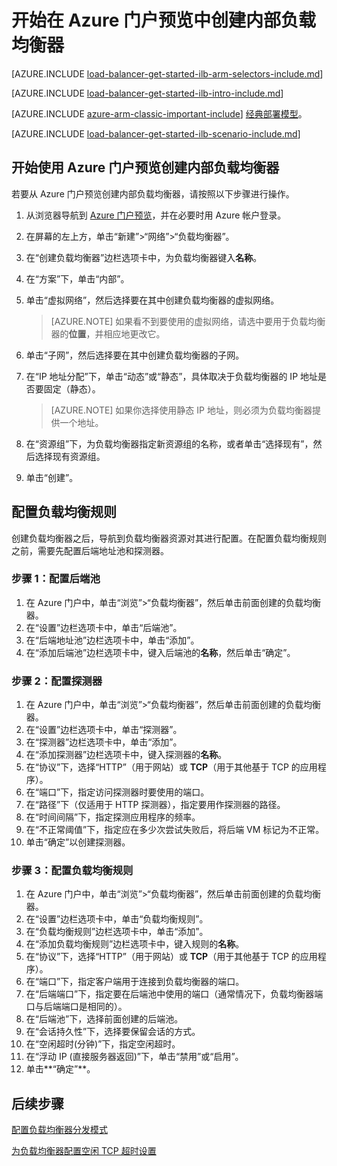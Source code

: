 <properties
   pageTitle="开始使用 Azure 门户预览在 Resource Manager 中创建内部负载均衡器 | Azure"
   description="了解如何使用 Azure 门户预览在 Resource Manager 中创建内部负载均衡器"
   services="load-balancer"
   documentationCenter="na"
   authors="sdwheeler"
   manager="carmonm"
   editor=""
   tags="azure-service-management"
/>
<tags
   ms.service="load-balancer"
   ms.devlang="na"
   ms.topic="article"
   ms.tgt_pltfrm="na"
   ms.workload="infrastructure-services"
   ms.date="08/31/2016"
   wacn.date="10/10/2016" />

# 开始在 Azure 门户预览中创建内部负载均衡器

[AZURE.INCLUDE [load-balancer-get-started-ilb-arm-selectors-include.md](../../includes/load-balancer-get-started-ilb-arm-selectors-include.md)]

[AZURE.INCLUDE [load-balancer-get-started-ilb-intro-include.md](../../includes/load-balancer-get-started-ilb-intro-include.md)]

[AZURE.INCLUDE [azure-arm-classic-important-include](../../includes/learn-about-deployment-models-rm-include.md)] [经典部署模型](load-balancer-get-started-ilb-classic-ps.md)。

[AZURE.INCLUDE [load-balancer-get-started-ilb-scenario-include.md](../../includes/load-balancer-get-started-ilb-scenario-include.md)]


## 开始使用 Azure 门户预览创建内部负载均衡器	

若要从 Azure 门户预览创建内部负载均衡器，请按照以下步骤进行操作。

1. 从浏览器导航到 [Azure 门户预览](http://portal.azure.cn)，并在必要时用 Azure 帐户登录。
2. 在屏幕的左上方，单击“新建”>“网络”>“负载均衡器”。
3. 在“创建负载均衡器”边栏选项卡中，为负载均衡器键入**名称**。
4. 在“方案”下，单击“内部”。
5. 单击“虚拟网络”，然后选择要在其中创建负载均衡器的虚拟网络。

    >[AZURE.NOTE] 如果看不到要使用的虚拟网络，请选中要用于负载均衡器的**位置**，并相应地更改它。

6. 单击“子网”，然后选择要在其中创建负载均衡器的子网。
7. 在“IP 地址分配”下，单击“动态”或“静态”，具体取决于负载均衡器的 IP 地址是否要固定（静态）。

    >[AZURE.NOTE] 如果你选择使用静态 IP 地址，则必须为负载均衡器提供一个地址。

8. 在“资源组”下，为负载均衡器指定新资源组的名称，或者单击“选择现有”，然后选择现有资源组。
9. 单击“创建”。

## 配置负载均衡规则

创建负载均衡器之后，导航到负载均衡器资源对其进行配置。在配置负载均衡规则之前，需要先配置后端地址池和探测器。

### 步骤 1：配置后端池

1. 在 Azure 门户中，单击“浏览”>“负载均衡器”，然后单击前面创建的负载均衡器。
2. 在“设置”边栏选项卡中，单击“后端池”。
3. 在“后端地址池”边栏选项卡中，单击“添加”。
4. 在“添加后端池”边栏选项卡中，键入后端池的**名称**，然后单击“确定”。

### 步骤 2：配置探测器

1. 在 Azure 门户中，单击“浏览”>“负载均衡器”，然后单击前面创建的负载均衡器。
2. 在“设置”边栏选项卡中，单击“探测器”。
3. 在“探测器”边栏选项卡中，单击“添加”。
4. 在“添加探测器”边栏选项卡中，键入探测器的**名称**。
5. 在“协议”下，选择“HTTP”（用于网站）或 **TCP**（用于其他基于 TCP 的应用程序）。
6. 在“端口”下，指定访问探测器时要使用的端口。
7. 在“路径”下（仅适用于 HTTP 探测器），指定要用作探测器的路径。
8. 在“时间间隔”下，指定探测应用程序的频率。
9. 在“不正常阈值”下，指定应在多少次尝试失败后，将后端 VM 标记为不正常。
10. 单击“确定”以创建探测器。

### 步骤 3：配置负载均衡规则

1. 在 Azure 门户中，单击“浏览”>“负载均衡器”，然后单击前面创建的负载均衡器。
2. 在“设置”边栏选项卡中，单击“负载均衡规则”。
3. 在“负载均衡规则”边栏选项卡中，单击“添加”。
4. 在“添加负载均衡规则”边栏选项卡中，键入规则的**名称**。
5. 在“协议”下，选择“HTTP”（用于网站）或 **TCP**（用于其他基于 TCP 的应用程序）。
6. 在“端口”下，指定客户端用于连接到负载均衡器的端口。
7. 在“后端端口”下，指定要在后端池中使用的端口（通常情况下，负载均衡器端口与后端端口是相同的）。
8. 在“后端池”下，选择前面创建的后端池。
9. 在“会话持久性”下，选择要保留会话的方式。
10. 在“空闲超时(分钟)”下，指定空闲超时。
11. 在“浮动 IP (直接服务器返回)”下，单击“禁用”或“启用”。
12. 单击**“确定”**。

## 后续步骤

[配置负载均衡器分发模式](/documentation/articles/load-balancer-distribution-mode/)

[为负载均衡器配置空闲 TCP 超时设置](/documentation/articles/load-balancer-tcp-idle-timeout/)

<!---HONumber=Mooncake_0926_2016-->